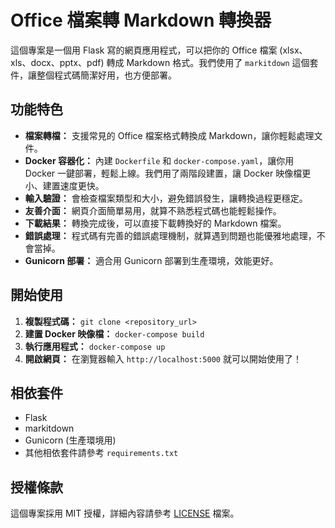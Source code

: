 # Office 檔案轉 Markdown 轉換器

這個專案是一個用 Flask 寫的網頁應用程式，可以把你的 Office 檔案 (xlsx、xls、docx、pptx、pdf) 轉成 Markdown 格式。我們使用了 `markitdown` 這個套件，讓整個程式碼簡潔好用，也方便部署。

## 功能特色

- **檔案轉檔：** 支援常見的 Office 檔案格式轉換成 Markdown，讓你輕鬆處理文件。
- **Docker 容器化：** 內建 `Dockerfile` 和 `docker-compose.yaml`，讓你用 Docker 一鍵部署，輕鬆上線。我們用了兩階段建置，讓 Docker 映像檔更小、建置速度更快。
- **輸入驗證：** 會檢查檔案類型和大小，避免錯誤發生，讓轉換過程更穩定。
- **友善介面：** 網頁介面簡單易用，就算不熟悉程式碼也能輕鬆操作。
- **下載結果：** 轉換完成後，可以直接下載轉換好的 Markdown 檔案。
- **錯誤處理：** 程式碼有完善的錯誤處理機制，就算遇到問題也能優雅地處理，不會當掉。
- **Gunicorn 部署：** 適合用 Gunicorn 部署到生產環境，效能更好。

## 開始使用

1. **複製程式碼：** `git clone <repository_url>`
2. **建置 Docker 映像檔：** `docker-compose build`
3. **執行應用程式：** `docker-compose up`
4. **開啟網頁：** 在瀏覽器輸入 `http://localhost:5000` 就可以開始使用了！

## 相依套件

- Flask
- markitdown
- Gunicorn (生產環境用)
- 其他相依套件請參考 `requirements.txt`

## 授權條款

這個專案採用 MIT 授權，詳細內容請參考 [LICENSE](LICENSE) 檔案。
